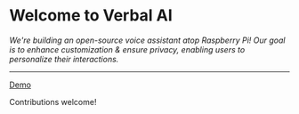 # Welcome to Verbal AI

_We're building an open-source voice assistant atop Raspberry Pi! Our goal is to enhance customization & ensure privacy, enabling users to personalize their interactions._
***


[Demo](https://www.youtube.com/watch?v=QgtRV2_USSE)

Contributions welcome!
